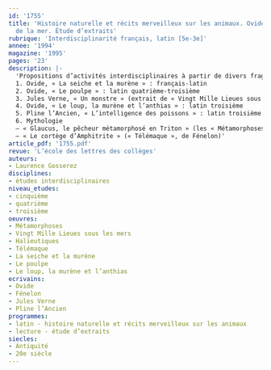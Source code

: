 ```yaml
---
id: '1755'
title: 'Histoire naturelle et récits merveilleux sur les animaux. Ovide et les merveilles
  de la mer. Étude d’extraits'
rubrique: 'Interdisciplinarité français, latin [5e-3e]'
annee: '1994'
magazine: '1995'
pages: '23'
description: |-
  'Propositions d’activités interdisciplinaires à partir de divers fragments sur le thème de la mer…
  1. Ovide, « La seiche et la murène » : français-latin
  2. Ovide, « Le poulpe » : latin quatrième-troisième
  3. Jules Verne, « Un monstre » (extrait de « Vingt Mille Lieues sous les mers ») : lecture expliquée en quatrième-troisième
  4. Ovide, « Le loup, la murène et l’anthias » : latin troisième
  5. Pline l’Ancien, « L’intelligence des poissons » : latin troisième
  6. Mythologie
  – « Glaucus, le pêcheur métamorphosé en Triton » (les « Métamorphoses », d’Ovide)
  – « Le cortège d’Amphitrite » (« Télémaque », de Fénelon)'
article_pdf: '1755.pdf'
revue: 'L’école des lettres des collèges'
auteurs:
- Laurence Gosserez
disciplines:
- études interdisciplinaires
niveau_etudes:
- cinquième
- quatrième
- troisième
oeuvres:
- Métamorphoses
- Vingt Mille Lieues sous les mers
- Halieutiques
- Télémaque
- La seiche et la murène
- Le poulpe
- Le loup, la murène et l’anthias
ecrivains:
- Ovide
- Fénelon
- Jules Verne
- Pline l’Ancien
programmes:
- latin - histoire naturelle et récits merveilleux sur les animaux
- lecture - étude d’extraits
siecles:
- Antiquité
- 20e siècle
---
```

